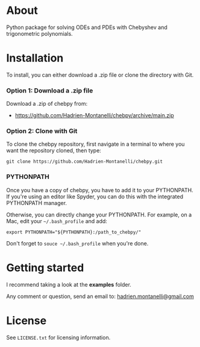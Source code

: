 # About
Python package for solving ODEs and PDEs with Chebyshev and trigonometric 
polynomials.

# Installation

To install, you can either download a .zip file or clone the directory with Git.

### Option 1: Download a .zip file

Download a .zip of chebpy from:

- https://github.com/Hadrien-Montanelli/chebpy/archive/main.zip

### Option 2: Clone with Git

To clone the chebpy repository, first navigate in a terminal to where you want the repository cloned, then type:
```
git clone https://github.com/Hadrien-Montanelli/chebpy.git
```
### PYTHONPATH
Once you have a copy of chebpy, you have to add it to your PYTHONPATH. If you're using an editor like Spyder, you can do this with the integrated PYTHONPATH manager. 

Otherwise, you can directly change your PYTHONPATH. For example, on a Mac, edit your `~/.bash_profile` and add:
```
export PYTHONPATH="${PYTHONPATH}:/path_to_chebpy/"
```
Don't forget to `souce ~/.bash_profile` when you're done.

# Getting started 

I recommend taking a look at the **examples** folder.

Any comment or question, send an email to: hadrien.montanelli@gmail.com

# License
See `LICENSE.txt` for licensing information.
